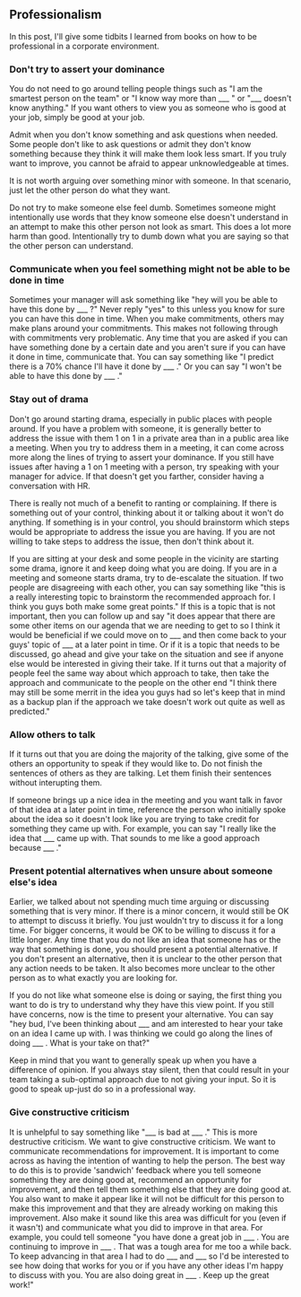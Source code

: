 ## Professionalism
In this post, I'll give some tidbits I learned from books on how to be professional in a corporate environment.

### Don't try to assert your dominance
You do not need to go around telling people things such as "I am the smartest person on the team" or "I know way more than ___ " or "___ doesn't know anything." If you want others to view you as someone who is good at your job, simply be good at your job.

Admit when you don't know something and ask questions when needed. Some people don't like to ask questions or admit they don't know something because they think it will make them look less smart. If you truly want to improve, you cannot be afraid to appear unknowledgeable at times.

It is not worth arguing over something minor with someone. In that scenario, just let the other person do what they want.

Do not try to make someone else feel dumb. Sometimes someone might intentionally use words that they know someone else doesn't understand in an attempt to make this other person not look as smart. This does a lot more harm than good. Intentionally try to dumb down what you are saying so that the other person can understand.

### Communicate when you feel something might not be able to be done in time
Sometimes your manager will ask something like "hey will you be able to have this done by ___ ?" Never reply "yes" to this unless you know for sure you can have this done in time. When you make commitments, others may make plans around your commitments. This makes not following through with commitments very problematic. Any time that you are asked if you can have something done by a certain date and you aren't sure if you can have it done in time, communicate that. You can say something like "I predict there is a 70% chance I'll have it done by ___ ." Or you can say "I won't be able to have this done by ___ ." 

### Stay out of drama
Don't go around starting drama, especially in public places with people around. If you have a problem with someone, it is generally better to address the issue with them 1 on 1 in a private area than in a public area like a meeting. When you try to address them in a meeting, it can come across more along the lines of trying to assert your dominance. If you still have issues after having a 1 on 1 meeting with a person, try speaking with your manager for advice. If that doesn't get you farther, consider having a conversation with HR.

There is really not much of a benefit to ranting or complaining. If there is something out of your control, thinking about it or talking about it won't do anything. If something is in your control, you should brainstorm which steps would be appropriate to address the issue you are having. If you are not willing to take steps to address the issue, then don't think about it.

If you are sitting at your desk and some people in the vicinity are starting some drama, ignore it and keep doing what you are doing. If you are in a meeting and someone starts drama, try to de-escalate the situation. If two people are disagreeing with each other, you can say something like "this is a really interesting topic to brainstorm the recommended approach for. I think you guys both make some great points." If this is a topic that is not important, then you can follow up and say "it does appear that there are some other items on our agenda that we are needing to get to so I think it would be beneficial if we could move on to ___ and then come back to your guys' topic of ___ at a later point in time. Or if it is a topic that needs to be discussed, go ahead and give your take on the situation and see if anyone else would be interested in giving their take. If it turns out that a majority of people feel the same way about which approach to take, then take the approach and communicate to the people on the other end "I think there may still be some merrit in the idea you guys had so let's keep that in mind as a backup plan if the approach we take doesn't work out quite as well as predicted."

### Allow others to talk
If it turns out that you are doing the majority of the talking, give some of the others an opportunity to speak if they would like to.  Do not finish the sentences of others as they are talking. Let them finish their sentences without interupting them.

If someone brings up a nice idea in the meeting and you want talk in favor of that idea at a later point in time, reference the person who initially spoke about the idea so it doesn't look like you are trying to take credit for something they came up with. For example, you can say "I really like the idea that ___ came up with. That sounds to me like a good approach because ___ ."

### Present potential alternatives when unsure about someone else's idea
Earlier, we talked about not spending much time arguing or discussing something that is very minor. If there is a minor concern, it would still be OK to attempt to discuss it briefly. You just wouldn't try to discuss it for a long time. For bigger concerns, it would be OK to be willing to discuss it for a little longer. Any time that you do not like an idea that someone has or the way that something is done, you should present a potential alternative. If you don't present an alternative, then it is unclear to the other person that any action needs to be taken. It also becomes more unclear to the other person as to what exactly you are looking for. 

If you do not like what someone else is doing or saying, the first thing you want to do is try to understand why they have this view point. If you still have concerns, now is the time to present your alternative. You can say "hey bud, I've been thinking about ___ and am interested to hear your take on an idea I came up with. I was thinking we could go along the lines of doing ___ . What is your take on that?"

Keep in mind that you want to generally speak up when you have a difference of opinion. If you always stay silent, then that could result in your team taking a sub-optimal approach due to not giving your input. So it is good to speak up-just do so in a professional way.

### Give constructive criticism
It is unhelpful to say something like "___ is bad at ___ ." This is more destructive criticism. We want to give constructive criticism. We want to communicate recommendations for improvement. It is important to come across as having the intention of wanting to help the person. The best way to do this is to provide 'sandwich' feedback where you tell someone something they are doing good at, recommend an opportunity for improvement, and then tell them something else that they are doing good at. You also want to make it appear like it will not be difficult for this person to make this improvement and that they are already working on making this improvement. Also make it sound like this area was difficult for you (even if it wasn't) and communicate what you did to improve in that area. For example, you could tell someone "you have done a great job in ___ . You are continuing to improve in ___ . That was a tough area for me too a while back. To keep advancing in that area I had to do ___ and ___ so I'd be interested to see how doing that works for you or if you have any other ideas I'm happy to discuss with you. You are also doing great in ___ . Keep up the great work!" 
